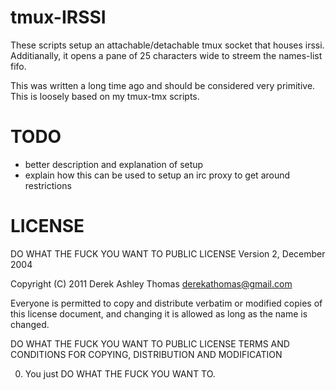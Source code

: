 # tmux-IRSSI

These scripts setup an attachable/detachable tmux socket that houses
irssi. Additianally, it opens a pane of 25 characters wide to streem the
names-list fifo.

This was written a long time ago and should be considered very primitive.
This is loosely based on my tmux-tmx scripts. 

# TODO

* better description and explanation of setup
* explain how this can be used to setup an irc proxy to get around restrictions

# LICENSE

DO WHAT THE FUCK YOU WANT TO PUBLIC LICENSE 
Version 2, December 2004

Copyright (C) 2011 Derek Ashley Thomas <derekathomas@gmail.com>

Everyone is permitted to copy and distribute verbatim or modified
copies of this license document, and changing it is allowed as long
as the name is changed.

DO WHAT THE FUCK YOU WANT TO PUBLIC LICENSE 
TERMS AND CONDITIONS FOR COPYING, DISTRIBUTION AND MODIFICATION

0. You just DO WHAT THE FUCK YOU WANT TO.
